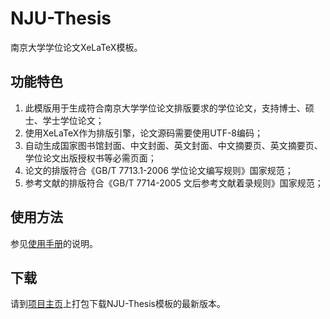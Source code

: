 NJU-Thesis
==========

南京大学学位论文XeLaTeX模板。

功能特色
---

1. 此模版用于生成符合南京大学学位论文排版要求的学位论文，支持博士、硕士、学士学位论文；
2. 使用XeLaTeX作为排版引擎，论文源码需要使用UTF-8编码；
3. 自动生成国家图书馆封面、中文封面、英文封面、中文摘要页、英文摘要页、学位论文出版授权书等必需页面；
4. 论文的排版符合《GB/T 7713.1-2006 学位论文编写规则》国家规范；
5. 参考文献的排版符合《GB/T 7714-2005 文后参考文献着录规则》国家规范；

使用方法
---

参见[使用手册](https://raw.github.com/Haixing-Hu/nju-thesis/master/manual/njuthesis-manual.pdf)的说明。

下载
---

请到[项目主页](http://haixing-hu.github.io/nju-thesis/)上打包下载NJU-Thesis模板的最新版本。


